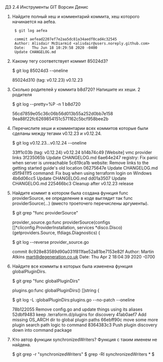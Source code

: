 ДЗ 2.4 Инструменты GIT Ворсин Денис


1. Найдите полный хеш и комментарий коммита, хеш которого начинается на aefea.


	    $ git log aefea
	
	    commit aefead2207ef7e2aa5dc81a34aedf0cad4c32545
	    Author: Alisdair McDiarmid <alisdair@users.noreply.github.com>
	    Date:   Thu Jun 18 10:29:58 2020 -0400
	    Update CHANGELOG.md


2. Какому тегу соответствует коммит 85024d3?
   

    $ git log 85024d3 --oneline

    85024d310 (tag: v0.12.23) v0.12.23



3. Сколько родителей у коммита b8d720? Напишите их хеши.
    2 родителя
      

    $ git log --pretty=%P -n 1 b8d720

    56cd7859e05c36c06b56d013b55a252d0bb7e158 9ea88f22fc6269854151c571162c5bcf958bee2b


4. Перечислите хеши и комментарии всех коммитов которые были сделаны между тегами v0.12.23 и v0.12.24.


    $ git log v0.12.23...v0.12.24 --oneline

    33ff1c03b (tag: v0.12.24) v0.12.24
    b14b74c49 [Website] vmc provider links
    3f235065b Update CHANGELOG.md
    6ae64e247 registry: Fix panic when server is unreachable
    5c619ca1b website: Remove links to the getting started guide's old location
    06275647e Update CHANGELOG.md
    d5f9411f5 command: Fix bug when using terraform login on Windows
    4b6d06cc5 Update CHANGELOG.md
    dd01a3507 Update CHANGELOG.md
    225466bc3 Cleanup after v0.12.23 release


5. Найдите коммит в котором была создана функция func providerSource, ее определение в коде выглядит так func providerSource(...) (вместо троеточего перечислены аргументы).


    $ git grep "func providerSource"
 
    provider_source.go:func providerSource(configs []*cliconfig.ProviderInstallation, services *disco.Disco) (getproviders.Source, tfdiags.Diagnostics) {

    $ git log --reverse provider_source.go 

    commit 8c928e83589d90a031f811fae52a81be7153e82f
    Author: Martin Atkins <mart@degeneration.co.uk>
    Date:   Thu Apr 2 18:04:39 2020 -0700



6. Найдите все коммиты в которых была изменена функция globalPluginDirs.


    $ git grep "func globalPluginDirs"

    plugins.go:func globalPluginDirs() []string {


    $ git log -L :globalPluginDirs:plugins.go --no-patch --oneline

    78b122055 Remove config.go and update things using its aliases
    52dbf9483 keep .terraform.d/plugins for discovery
    41ab0aef7 Add missing OS_ARCH dir to global plugin paths
    66ebff90c move some more plugin search path logic to command
    8364383c3 Push plugin discovery down into command package



7. Кто автор функции synchronizedWriters?
    Функция с таким именем не найдена. 


    $ git grep -r "synchronizedWriters"
    $ grep -Rl synchronizedWriters *
    $ 

